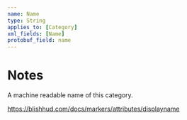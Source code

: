 ```yaml
---   
name: Name
type: String
applies_to: [Category]
xml_fields: [Name]
protobuf_field: name
---
```


Notes
=====
A machine readable name of this category.

https://blishhud.com/docs/markers/attributes/displayname


